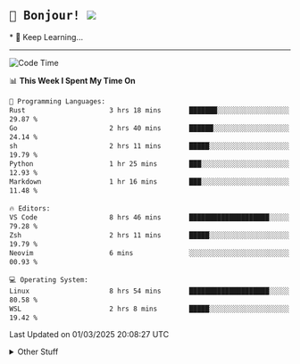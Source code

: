 
<h2>
    <samp>🎉 Bonjour!  <img src="https://media.giphy.com/media/mGcNjsfWAjY5AEZNw6/giphy.gif" width="50"></samp>
</h2>
* 🧐 Keep Learning...
<hr>

<!--START_SECTION:waka-->
![Code Time](http://img.shields.io/badge/Code%20Time-3%2C598%20hrs%2038%20mins-blue)

📊 **This Week I Spent My Time On** 

```text
💬 Programming Languages: 
Rust                     3 hrs 18 mins       ███████░░░░░░░░░░░░░░░░░░   29.87 % 
Go                       2 hrs 40 mins       ██████░░░░░░░░░░░░░░░░░░░   24.14 % 
sh                       2 hrs 11 mins       █████░░░░░░░░░░░░░░░░░░░░   19.79 % 
Python                   1 hr 25 mins        ███░░░░░░░░░░░░░░░░░░░░░░   12.93 % 
Markdown                 1 hr 16 mins        ███░░░░░░░░░░░░░░░░░░░░░░   11.48 % 

🔥 Editors: 
VS Code                  8 hrs 46 mins       ████████████████████░░░░░   79.28 % 
Zsh                      2 hrs 11 mins       █████░░░░░░░░░░░░░░░░░░░░   19.79 % 
Neovim                   6 mins              ░░░░░░░░░░░░░░░░░░░░░░░░░   00.93 % 

💻 Operating System: 
Linux                    8 hrs 54 mins       ████████████████████░░░░░   80.58 % 
WSL                      2 hrs 8 mins        █████░░░░░░░░░░░░░░░░░░░░   19.42 % 
```


 Last Updated on 01/03/2025 20:08:27 UTC
<!--END_SECTION:waka-->

<details >
    <summary>Other Stuff</summary>
<p align="center">
    <img src="https://api.githubtrends.io/user/svg/XmchxUp/langs?time_range=one_year&include_private=True&theme=classic" />
    <img src="https://api.githubtrends.io/user/svg/XmchxUp/repos?time_range=one_year&include_private=True&theme=classic" />
</p>

<table align="center">
  <tr>
    <td width="50%">
     <img width="100%" src="./github-metrics.svg">
    </td>
    <td width="50%">
     <img width="100%" src="./github-metrics/achievements.compact.svg" />
     <img width="100%" src="./github-metrics/wakatime.svg" />
     <img width="100%" src="./github-metrics/stars.svg" />
     <img width="100%" src="https://github-profile-trophy.vercel.app/?username=xmchxup" />
     <img height="110rem" src="https://github-readme-stats.vercel.app/api?username=xmchxup&hide_border=true&show_icons=true&include_all_commits=true&bg_color=0,EC6C6C,FFD479,FFFC79,73FA79&theme=graywhite&locale=en" />
     <img height="110rem" src="https://github-readme-stats.vercel.app/api/top-langs/?username=xmchxup&hide=css,scss,html&langs_count=8&hide_border=true&layout=compact&bg_color=0,73FA79,73FDFF,D783FF&theme=graywhite&locale=en" />
     <img width="100%" src="https://github-readme-streak-stats.herokuapp.com/?user=XmchxUp" />
    </td>
  </tr>
</table>

<!-- GitHub Activity Graph -->
<!--
<table align="center">
  <tr>
    <td colspan="2">
      <img width="100%" src="https://github-readme-activity-graph.vercel.app/graph?username=xmchxup&area=true&hide_border=true&theme=redical" />
    </td>
  </tr>
</table>

</details>
-->

<hr>


<p align="center">
    <i>You can learn anything!</i>
    <p align="center">
        <img src="https://visitor-badge.laobi.icu/badge?page_id=xmchxup" alt="visitor badge"/>       
    </p>
</p>

<!--
<picture>
  <source media="(prefers-color-scheme: dark)" srcset="https://raw.githubusercontent.com/XmchxUp/XmchxUp/output/github-snake-dark.svg" />
  <source media="(prefers-color-scheme: light)" srcset="https://raw.githubusercontent.com/XmchxUp/XmchxUp/output/github-snake.svg" />
  <img alt="github-snake" src="https://raw.githubusercontent.com/XmchxUp/XmchxUp/output/github-snake.svg" />
</picture>
-->
